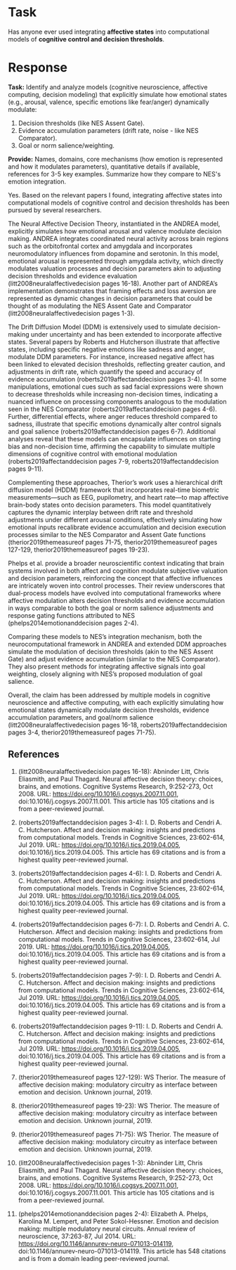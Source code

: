 # Task
Has anyone ever used integrating **affective states** into computational models of **cognitive control and decision thresholds**.

# Response
**Task:** Identify and analyze models (cognitive neuroscience, affective computing, decision modeling) that explicitly simulate how emotional states (e.g., arousal, valence, specific emotions like fear/anger) dynamically modulate:
1.  Decision thresholds (like NES Assent Gate).
2.  Evidence accumulation parameters (drift rate, noise - like NES Comparator).
3.  Goal or norm salience/weighting.

**Provide:** Names, domains, core mechanisms (how emotion is represented and how it modulates parameters), quantitative details if available, references for 3-5 key examples. Summarize how they compare to NES's emotion integration.

Yes. Based on the relevant papers I found, integrating affective states into computational models of cognitive control and decision thresholds has been pursued by several researchers.

The Neural Affective Decision Theory, instantiated in the ANDREA model, explicitly simulates how emotional arousal and valence modulate decision making. ANDREA integrates coordinated neural activity across brain regions such as the orbitofrontal cortex and amygdala and incorporates neuromodulatory influences from dopamine and serotonin. In this model, emotional arousal is represented through amygdala activity, which directly modulates valuation processes and decision parameters akin to adjusting decision thresholds and evidence evaluation (litt2008neuralaffectivedecision pages 16-18). Another part of ANDREA’s implementation demonstrates that framing effects and loss aversion are represented as dynamic changes in decision parameters that could be thought of as modulating the NES Assent Gate and Comparator (litt2008neuralaffectivedecision pages 1-3).

The Drift Diffusion Model (DDM) is extensively used to simulate decision-making under uncertainty and has been extended to incorporate affective states. Several papers by Roberts and Hutcherson illustrate that affective states, including specific negative emotions like sadness and anger, modulate DDM parameters. For instance, increased negative affect has been linked to elevated decision thresholds, reflecting greater caution, and adjustments in drift rate, which quantify the speed and accuracy of evidence accumulation (roberts2019affectanddecision pages 3-4). In some manipulations, emotional cues such as sad facial expressions were shown to decrease thresholds while increasing non-decision times, indicating a nuanced influence on processing components analogous to the modulation seen in the NES Comparator (roberts2019affectanddecision pages 4-6). Further, differential effects, where anger reduces threshold compared to sadness, illustrate that specific emotions dynamically alter control signals and goal salience (roberts2019affectanddecision pages 6-7). Additional analyses reveal that these models can encapsulate influences on starting bias and non-decision time, affirming the capability to simulate multiple dimensions of cognitive control with emotional modulation (roberts2019affectanddecision pages 7-9, roberts2019affectanddecision pages 9-11).

Complementing these approaches, Therior’s work uses a hierarchical drift diffusion model (HDDM) framework that incorporates real-time biometric measurements—such as EEG, pupilometry, and heart rate—to map affective brain-body states onto decision parameters. This model quantitatively captures the dynamic interplay between drift rate and threshold adjustments under different arousal conditions, effectively simulating how emotional inputs recalibrate evidence accumulation and decision execution processes similar to the NES Comparator and Assent Gate functions (therior2019themeasureof pages 71-75, therior2019themeasureof pages 127-129, therior2019themeasureof pages 19-23).

Phelps et al. provide a broader neuroscientific context indicating that brain systems involved in both affect and cognition modulate subjective valuation and decision parameters, reinforcing the concept that affective influences are intricately woven into control processes. Their review underscores that dual-process models have evolved into computational frameworks where affective modulation alters decision thresholds and evidence accumulation in ways comparable to both the goal or norm salience adjustments and response gating functions attributed to NES (phelps2014emotionanddecision pages 2-4).

Comparing these models to NES’s integration mechanism, both the neurocomputational framework in ANDREA and extended DDM approaches simulate the modulation of decision thresholds (akin to the NES Assent Gate) and adjust evidence accumulation (similar to the NES Comparator). They also present methods for integrating affective signals into goal weighting, closely aligning with NES’s proposed modulation of goal salience.

Overall, the claim has been addressed by multiple models in cognitive neuroscience and affective computing, with each explicitly simulating how emotional states dynamically modulate decision thresholds, evidence accumulation parameters, and goal/norm salience (litt2008neuralaffectivedecision pages 16-18, roberts2019affectanddecision pages 3-4, therior2019themeasureof pages 71-75).

## References

1. (litt2008neuralaffectivedecision pages 16-18): Abninder Litt, Chris Eliasmith, and Paul Thagard. Neural affective decision theory: choices, brains, and emotions. Cognitive Systems Research, 9:252-273, Oct 2008. URL: https://doi.org/10.1016/j.cogsys.2007.11.001, doi:10.1016/j.cogsys.2007.11.001. This article has 105 citations and is from a peer-reviewed journal.

2. (roberts2019affectanddecision pages 3-4): I. D. Roberts and Cendri A. C. Hutcherson. Affect and decision making: insights and predictions from computational models. Trends in Cognitive Sciences, 23:602-614, Jul 2019. URL: https://doi.org/10.1016/j.tics.2019.04.005, doi:10.1016/j.tics.2019.04.005. This article has 69 citations and is from a highest quality peer-reviewed journal.

3. (roberts2019affectanddecision pages 4-6): I. D. Roberts and Cendri A. C. Hutcherson. Affect and decision making: insights and predictions from computational models. Trends in Cognitive Sciences, 23:602-614, Jul 2019. URL: https://doi.org/10.1016/j.tics.2019.04.005, doi:10.1016/j.tics.2019.04.005. This article has 69 citations and is from a highest quality peer-reviewed journal.

4. (roberts2019affectanddecision pages 6-7): I. D. Roberts and Cendri A. C. Hutcherson. Affect and decision making: insights and predictions from computational models. Trends in Cognitive Sciences, 23:602-614, Jul 2019. URL: https://doi.org/10.1016/j.tics.2019.04.005, doi:10.1016/j.tics.2019.04.005. This article has 69 citations and is from a highest quality peer-reviewed journal.

5. (roberts2019affectanddecision pages 7-9): I. D. Roberts and Cendri A. C. Hutcherson. Affect and decision making: insights and predictions from computational models. Trends in Cognitive Sciences, 23:602-614, Jul 2019. URL: https://doi.org/10.1016/j.tics.2019.04.005, doi:10.1016/j.tics.2019.04.005. This article has 69 citations and is from a highest quality peer-reviewed journal.

6. (roberts2019affectanddecision pages 9-11): I. D. Roberts and Cendri A. C. Hutcherson. Affect and decision making: insights and predictions from computational models. Trends in Cognitive Sciences, 23:602-614, Jul 2019. URL: https://doi.org/10.1016/j.tics.2019.04.005, doi:10.1016/j.tics.2019.04.005. This article has 69 citations and is from a highest quality peer-reviewed journal.

7. (therior2019themeasureof pages 127-129): WS Therior. The measure of affective decision making: modulatory circuitry as interface between emotion and decision. Unknown journal, 2019.

8. (therior2019themeasureof pages 19-23): WS Therior. The measure of affective decision making: modulatory circuitry as interface between emotion and decision. Unknown journal, 2019.

9. (therior2019themeasureof pages 71-75): WS Therior. The measure of affective decision making: modulatory circuitry as interface between emotion and decision. Unknown journal, 2019.

10. (litt2008neuralaffectivedecision pages 1-3): Abninder Litt, Chris Eliasmith, and Paul Thagard. Neural affective decision theory: choices, brains, and emotions. Cognitive Systems Research, 9:252-273, Oct 2008. URL: https://doi.org/10.1016/j.cogsys.2007.11.001, doi:10.1016/j.cogsys.2007.11.001. This article has 105 citations and is from a peer-reviewed journal.

11. (phelps2014emotionanddecision pages 2-4): Elizabeth A. Phelps, Karolina M. Lempert, and Peter Sokol-Hessner. Emotion and decision making: multiple modulatory neural circuits. Annual review of neuroscience, 37:263-87, Jul 2014. URL: https://doi.org/10.1146/annurev-neuro-071013-014119, doi:10.1146/annurev-neuro-071013-014119. This article has 548 citations and is from a domain leading peer-reviewed journal.
